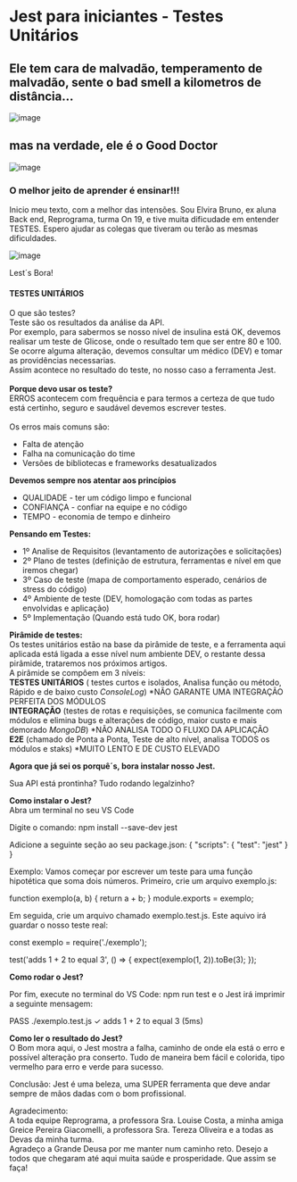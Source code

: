 # Jest para iniciantes - Testes Unitários

## Ele tem cara de malvadão, temperamento de malvadão, sente o bad smell a kilometros de distância...

![image](https://user-images.githubusercontent.com/109379404/218550620-b6e3ba73-5b0d-49ef-b96c-a5b79a46968e.png)

## mas na verdade, ele é o Good Doctor

![image](https://user-images.githubusercontent.com/109379404/218551273-3a956590-0b9f-49b3-8745-c11df45b06b9.png)

### O melhor jeito de aprender é ensinar!!!

Inicio meu texto, com a melhor das intensões. Sou Elvira Bruno, ex aluna Back end, Reprograma, turma On 19, e tive muita dificudade em entender TESTES.
Espero ajudar as colegas que tiveram ou terão as mesmas dificuldades.

![image](https://user-images.githubusercontent.com/109379404/218554841-31b3ef85-6d92-45cc-84f6-94c482e3c672.png)

Lest´s Bora!

#### TESTES UNITÁRIOS

O que são testes?<br />
Teste são os resultados da análise da API.<br />
Por exemplo, para sabermos se nosso nível de insulina está OK, devemos realisar um teste de Glicose, onde o resultado tem que ser entre 80 e 100.<br />
Se ocorre alguma alteração, devemos consultar um médico (DEV) e tomar as providências necessarias.<br />
Assim acontece no resultado do teste, no nosso caso a ferramenta Jest.
<br />
<br />**Porque devo usar os teste?**<br />
ERROS acontecem com frequência e para termos a certeza de que tudo está certinho, seguro e saudável devemos escrever testes.<br />
<br />Os erros mais comuns são:
* Falta de atenção
* Falha na comunicação do time
* Versões de bibliotecas e frameworks desatualizados

**Devemos sempre nos atentar aos princípios**
* QUALIDADE - ter um código limpo e funcional 
* CONFIANÇA - confiar na equipe e no código
* TEMPO - economia de tempo e dinheiro

**Pensando em Testes:**
* 1º Analise de Requisitos  (levantamento de autorizações e solicitações)
* 2º Plano de testes (definição de estrutura, ferramentas e nível em que iremos chegar)
* 3º Caso de teste (mapa de comportamento esperado, cenários de stress do código)
* 4º Ambiente  de teste (DEV, homologação com todas as partes envolvidas e aplicação)
* 5º Implementação (Quando está tudo OK, bora rodar)

**Pirâmide de testes:**<br />
Os testes unitários estão na base da pirâmide de teste, e a ferramenta aqui aplicada está ligada a esse nível num ambiente DEV, o restante dessa pirâmide, trataremos nos próximos artigos.<br />
A pirâmide se compôem em 3 níveis:<br />
**TESTES UNITÁRIOS** ( testes curtos e isolados, Analisa função ou método, Rápido e de baixo custo *ConsoleLog*)
*NÃO GARANTE UMA INTEGRAÇÃO PERFEITA DOS MÓDULOS<br />
**INTEGRAÇÃO** (testes de rotas e requisições, se comunica facilmente com módulos e elimina bugs e alterações de código, maior custo e mais demorado *MongoDB*)
*NÃO ANALISA TODO O FLUXO DA APLICAÇÃO<br />
**E2E** (chamado de Ponta a Ponta, Teste de alto nível, analisa TODOS os módulos e staks)
*MUITO LENTO E DE CUSTO ELEVADO<br />

**Agora que já sei os porquê´s, bora instalar nosso Jest.**

Sua API está prontinha? Tudo rodando legalzinho?

**Como instalar o Jest?**<br />
Abra um terminal no seu VS Code

Digite o comando:
npm install --save-dev jest

Adicione a seguinte seção ao seu package.json:
{
  "scripts": {
    "test": "jest"
  }
}

Exemplo:
Vamos começar por escrever um teste para uma função hipotética que soma dois números.
Primeiro, crie um arquivo exemplo.js:

function exemplo(a, b) {
  return a + b;
}
module.exports = exemplo;

Em seguida, crie um arquivo chamado exemplo.test.js. Este aquivo irá guardar o nosso teste real:

const exemplo = require('./exemplo');

test('adds 1 + 2 to equal 3', () => {
  expect(exemplo(1, 2)).toBe(3);
});


**Como rodar o Jest?**

Por fim, execute no terminal do VS Code: npm run test e o Jest irá imprimir a seguinte mensagem:

PASS  ./exemplo.test.js
✓ adds 1 + 2 to equal 3 (5ms)

**Como ler o resultado do Jest?**<br />
O Bom mora aqui, o Jest mostra a falha, caminho de onde ela está o erro e possível alteração pra conserto.
Tudo de maneira bem fácil e colorida, tipo vermelho para erro e verde para sucesso.

Conclusão:
Jest é uma beleza, uma SUPER ferramenta que deve andar sempre de mãos dadas com o bom profissional.

Agradecimento:<br />
A toda equipe Reprograma, a professora Sra. Louise Costa, a minha amiga Greice Pereira Giacomelli, a professora Sra. Tereza Oliveira e a todas as Devas da minha turma.<br />
Agradeço a Grande Deusa por me manter num caminho reto. Desejo a todos que chegaram até aqui muita saúde e prosperidade. Que assim se faça!




